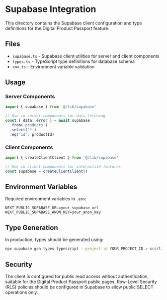 # Supabase Integration

This directory contains the Supabase client configuration and type definitions for the Digital Product Passport feature.

## Files

- `supabase.ts` - Supabase client utilities for server and client components
- `types.ts` - TypeScript type definitions for database schema
- `env.ts` - Environment variable validation

## Usage

### Server Components
```typescript
import { supabase } from '@/lib/supabase'

// Use in server components for data fetching
const { data, error } = await supabase
  .from('products')
  .select('*')
  .eq('id', productId)
```

### Client Components
```typescript
import { createClientClient } from '@/lib/supabase'

// Use in client components for interactive features
const supabase = createClientClient()
```

## Environment Variables

Required environment variables in `.env`:

```
NEXT_PUBLIC_SUPABASE_URL=your_supabase_url
NEXT_PUBLIC_SUPABASE_ANON_KEY=your_anon_key
```

## Type Generation

In production, types should be generated using:
```bash
npx supabase gen types typescript --project-id YOUR_PROJECT_ID > src/lib/types.ts
```

## Security

The client is configured for public read access without authentication, suitable for the Digital Product Passport public pages. Row-Level Security (RLS) policies should be configured in Supabase to allow public SELECT operations only.
